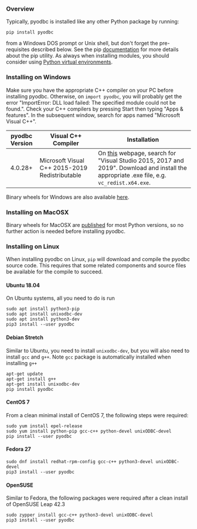 ### Overview

Typically, pyodbc is installed like any other Python package by running:

~~~
pip install pyodbc
~~~

from a Windows DOS prompt or Unix shell, but don't forget the pre-requisites described below. See the pip [documentation](https://pip.pypa.io/en/latest/user_guide.html "pip user guide") for more details about the pip utility. As always when installing modules, you should consider using [Python virtual environments](http://docs.python-guide.org/en/latest/dev/virtualenvs/).

### Installing on Windows

Make sure you have the appropriate C++ compiler on your PC before installing pyodbc. Otherwise, on `import pyodbc`, you will probably get the error "ImportError: DLL load failed: The specified module could not be found.". Check your C++ compilers by pressing Start then typing "Apps & features". In the subsequent window, search for apps named "Microsoft Visual C++".

| pyodbc Version | Visual C++ Compiler | Installation |
|:--------------:| ------------------- | ------------ |
| 4.0.28+ | Microsoft Visual C++ 2015-2019 Redistributable | On [this](https://support.microsoft.com/en-us/help/2977003/the-latest-supported-visual-c-downloads) webpage, search for "Visual Studio 2015, 2017 and 2019". Download and install the appropriate .exe file, e.g. `vc_redist.x64.exe`. |

Binary wheels for Windows are also available [here](https://pypi.org/project/pyodbc/#files).

### Installing on MacOSX

Binary wheels for MacOSX are [published](https://pypi.org/project/pyodbc/#files) for most Python versions, so no further action is needed before installing pyodbc.

### Installing on Linux

When installing pyodbc on Linux, `pip` will download and compile the pyodbc source code. This requires that some related components and source files be available for the compile to succeed. 

#### Ubuntu 18.04

On Ubuntu systems, all you need to do is run

~~~
sudo apt install python3-pip
sudo apt install unixodbc-dev
sudo apt install python3-dev
pip3 install --user pyodbc
~~~

#### Debian Stretch

Similar to Ubuntu, you need to install `unixodbc-dev`, but you will also need to install `gcc` and `g++`. Note `gcc` package is automatically installed when installing `g++`

~~~
apt-get update
apt-get install g++
apt-get install unixodbc-dev
pip install pyodbc
~~~

#### CentOS 7

From a clean minimal install of CentOS 7, the following steps were required:

~~~
sudo yum install epel-release
sudo yum install python-pip gcc-c++ python-devel unixODBC-devel
pip install --user pyodbc
~~~

#### Fedora 27

~~~
sudo dnf install redhat-rpm-config gcc-c++ python3-devel unixODBC-devel
pip3 install --user pyodbc
~~~

#### OpenSUSE

Similar to Fedora, the following packages were required after a clean install of OpenSUSE Leap 42.3

~~~
sudo zypper install gcc-c++ python3-devel unixODBC-devel
pip3 install --user pyodbc
~~~
